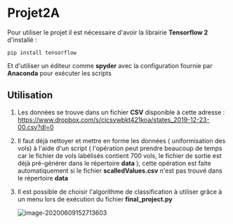 # Projet2A

Pour utiliser le projet il est nécessaire d'avoir la librairie <b>Tensorflow 2</b> d'installé :

```
pip install tensorflow
```

Et d'utiliser un éditeur comme **spyder** avec la configuration fournie par **Anaconda** pour exécuter les scripts



## Utilisation 

1. Les données se trouve dans un fichier **CSV** disponible à cette adresse : https://www.dropbox.com/s/cicsywbkt421koa/states_2019-12-23-00.csv?dl=0

   

2. Il faut déjà nettoyer et mettre en forme les données ( uniformisation des vols) à l'aide d'un script ( l'opération peut prendre beaucoup de temps car le fichier de vols labélisés contient 700 vols, le fichier de sortie est déjà pré-générer dans le répertoire **data** ), cette opération est faite automatiquement si le fichier **scalledValues.csv** n'est pas trouvé dans le répertoire **data**

   

3. Il est possible de choisir l'algorithme de classification à utiliser grâce à un menu lors de exécution du fichier **final_project.py**

   ![image-20200609152713603](C:\Users\pavue\AppData\Roaming\Typora\typora-user-images\image-20200609152713603.png)

   

   

   
   
   



​    

